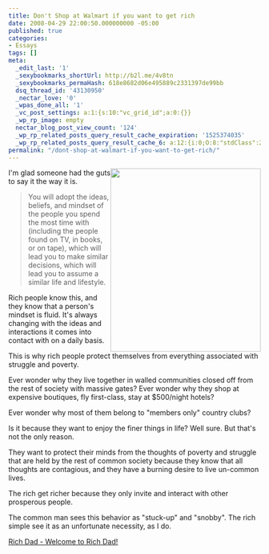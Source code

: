 ```yaml
---
title: Don't Shop at Walmart if you want to get rich
date: 2008-04-29 22:00:50.000000000 -05:00
published: true
categories:
- Essays
tags: []
meta:
  _edit_last: '1'
  _sexybookmarks_shortUrl: http://b2l.me/4v8tn
  _sexybookmarks_permaHash: 618e8682d06e495889c2331397de99bb
  dsq_thread_id: '43130950'
  _nectar_love: '0'
  _wpas_done_all: '1'
  _vc_post_settings: a:1:{s:10:"vc_grid_id";a:0:{}}
  _wp_rp_image: empty
  nectar_blog_post_view_count: '124'
  _wp_rp_related_posts_query_result_cache_expiration: '1525374035'
  _wp_rp_related_posts_query_result_cache_6: a:12:{i:0;O:8:"stdClass":2:{s:7:"post_id";s:4:"1483";s:5:"score";s:17:"28.58612882185656";}i:1;O:8:"stdClass":2:{s:7:"post_id";s:3:"393";s:5:"score";s:17:"23.81792492032283";}i:2;O:8:"stdClass":2:{s:7:"post_id";s:3:"869";s:5:"score";s:17:"21.98534345657452";}i:3;O:8:"stdClass":2:{s:7:"post_id";s:3:"400";s:5:"score";s:17:"17.14345840060267";}i:4;O:8:"stdClass":2:{s:7:"post_id";s:3:"662";s:5:"score";s:18:"16.639806682758827";}i:5;O:8:"stdClass":2:{s:7:"post_id";s:3:"289";s:5:"score";s:18:"16.639806682758827";}i:6;O:8:"stdClass":2:{s:7:"post_id";s:4:"1030";s:5:"score";s:18:"16.438197284606055";}i:7;O:8:"stdClass":2:{s:7:"post_id";s:4:"8367";s:5:"score";s:18:"15.355822648453504";}i:8;O:8:"stdClass":2:{s:7:"post_id";s:4:"1277";s:5:"score";s:18:"15.355822648453504";}i:9;O:8:"stdClass":2:{s:7:"post_id";s:3:"700";s:5:"score";s:18:"15.154213250300732";}i:10;O:8:"stdClass":2:{s:7:"post_id";s:2:"40";s:5:"score";s:18:"14.160148646958838";}i:11;O:8:"stdClass":2:{s:7:"post_id";s:2:"49";s:5:"score";s:18:"14.046757959514586";}}
permalink: "/dont-shop-at-walmart-if-you-want-to-get-rich/"
---
```

<img class="alignright" style="float: right;" src="{{ site.baseurl }}/posts/2008/04/walmart.jpg" alt="" width="300" height="365" />I'm glad someone had the guts to say it the way it is.</p>
>You will adopt the ideas, beliefs, and mindset of the people you spend the most time with (including the people found on TV, in books, or on tape), which will lead you to make similar decisions, which will lead you to assume a similar life and lifestyle.

Rich people know this, and they know that a person's mindset is fluid. It's always changing with the ideas and interactions it comes into contact with on a daily basis.

This is why rich people protect themselves from everything associated with struggle and poverty.

Ever wonder why they live together in walled communities closed off from the rest of society with massive gates? Ever wonder why they shop at expensive boutiques, fly first-class, stay at $500/night hotels?

Ever wonder why most of them belong to "members only" country clubs?

Is it because they want to enjoy the finer things in life? Well sure. But that's not the only reason.

They want to protect their minds from the thoughts of poverty and struggle that are held by the rest of common society because they know that all thoughts are contagious, and they have a burning desire to live un-common lives.

The rich get richer because they only invite and interact with other prosperous people.

The common man sees this behavior as "stuck-up" and "snobby". The rich simple see it as an unfortunate necessity, as I do.</p></blockquote>
<p><a href="http://www.richdad.com/Forum/forum.aspx?g=posts&amp;t=219914" rel="nofollow">Rich Dad - Welcome to Rich Dad!</a></p>
